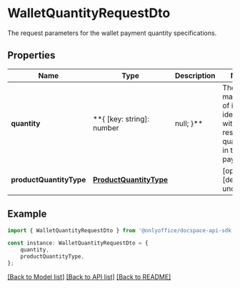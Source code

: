 # WalletQuantityRequestDto

The request parameters for the wallet payment quantity specifications.

## Properties

Name | Type | Description | Notes
------------ | ------------- | ------------- | -------------
**quantity** | **{ [key: string]: number | null; }** | The mapping of item identifiers with their respective quantities in the payment. | [optional] [default to undefined]
**productQuantityType** | [**ProductQuantityType**](ProductQuantityType.md) |  | [optional] [default to undefined]

## Example

```typescript
import { WalletQuantityRequestDto } from '@onlyoffice/docspace-api-sdk';

const instance: WalletQuantityRequestDto = {
    quantity,
    productQuantityType,
};
```

[[Back to Model list]](../README.md#documentation-for-models) [[Back to API list]](../README.md#documentation-for-api-endpoints) [[Back to README]](../README.md)
